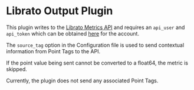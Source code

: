 # Librato Output Plugin

This plugin writes to the [Librato Metrics API](http://dev.librato.com/v1/metrics#metrics)
and requires an `api_user` and `api_token` which can be obtained [here](https://metrics.librato.com/account/api_tokens)
for the account.

The `source_tag` option in the Configuration file is used to send contextual information from
Point Tags to the API.

If the point value being sent cannot be converted to a float64, the metric is skipped.

Currently, the plugin does not send any associated Point Tags.
